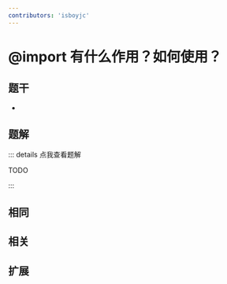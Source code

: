 ```yaml
---
contributors: 'isboyjc'
---
```



# @import 有什么作用？如何使用？


## 题干

- 



## 题解

::: details 点我查看题解

  TODO

:::



## 相同


## 相关


## 扩展

